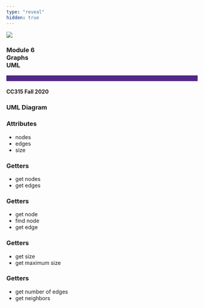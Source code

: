 ```yaml
---
type: "reveal"
hidden: true
---
```


<section>
<img class="stretch plain" src="/images/core-logo-on-white.png">
<h3> Module 6 <br> Graphs <br> UML </h3>
<hr style="height:15px;color:512888;background-color:512888;">
<h4>CC315 Fall 2020</h4>
</section>

<section>
<h3>UML Diagram</h3>
</section>

<section>
<h3>Attributes</h3>
<ul>
<li>nodes</li>
<li>edges</li>
<li>size</li>
</ul>
</section>

<section>
<h3>Getters</h3>
<ul>
<li>get nodes</li>
<li>get edges</li>
</ul>
</section>

<section>
<h3>Getters</h3>
<ul>
<li>get node</li>
<li>find node</li>
<li>get edge</li>
</ul>
</section>

<section>
<h3>Getters</h3>
<ul>
<li>get size</li>
<li>get maximum size</li>
</ul>
</section>

<section>
<h3>Getters</h3>
<ul>
<li>get number of edges</li>
<li>get neighbors</li>
</ul>
</section>